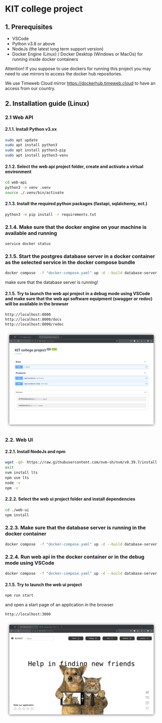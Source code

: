 # KIT college project

## 1. Prerequisites

- VSCode
- Python v3.8 or above
- NodeJs (the latest long term support version)
- Docker Engine (Linux) / Docker Desktop (Windows or MacOs) for running inside docker containers

Attention! If you suppose to use dockers for running this project you may need to use mirrors to access the docker hub repositories.

We use Timeweb Cloud mirror <https://dockerhub.timeweb.cloud> to have an access from our country.

## 2. Installation guide (Linux)

### 2.1 Web API

#### 2.1.1. Install Python v3.xx

```bash
sudo apt update
sudo apt install python3
sudo apt install python3-pip
sudo apt install python3-venv
```

#### 2.1.2. Select the web api project folder, create and activate a virtual environment

```bash
cd web-api
python3 -m venv .venv
source ./.venv/bin/activate
```

#### 2.1.3. Install the required python packages (fastapi, sqlalchemy, ect.)

```bash
python3 -m pip install -r requirements.txt
```

### 2.1.4. Make sure that the docker engine on your machine is available and running

```bash
service docker status
```

### 2.1.5. Start the postgres database server in a docker container as the selected service in the docker compose bundle

```bash
docker compose  -f "docker-compose.yaml" up -d --build database-server
```

make sure that the database server is running!

#### 2.1.5. Try to launch the web api project in a debug mode using VSCode and make sure that the web api software equipment (swagger or redoc) will be available in the browser

```console
http://localhost:8000
http://localhost:8000/docs
http://localhost:8000/redoc
```

![image info](.assets/images/web-api-screen-1.png)

### 2.2. Web UI

#### 2.2.1. Install NodeJs and npm

```bash
wget -qO- https://raw.githubusercontent.com/nvm-sh/nvm/v0.39.7/install.sh | bash
exit
nvm install lts
npm use lts
node -v
npm -v
```

#### 2.2.2. Select the web ui project folder and install dependencies

```bash
cd ./web-ui
npm install
```

### 2.2.3. Make sure that the database server is running in the docker container

```bash
docker compose  -f "docker-compose.yaml" up -d --build database-server
```

### 2.2.4. Run web api in the docker container or in the debug mode using VSCode

```bash
docker compose  -f "docker-compose.yaml" up -d --build database-server web-api
```

#### 2.1.5. Try to launch the web ui project

```bash
npm run start
```

and open a start page of an application in the browser

```console
http://localhost:3000
```

![image info](.assets/images/web-ui-screen-1.png)